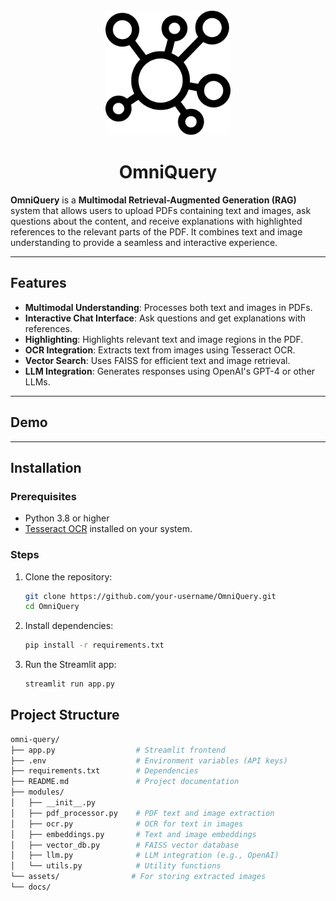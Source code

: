 <div align="center">

  <!-- Logo Image -->
  <img src="docs/logo.png" alt="OmniQuery Logo" width="200"/>

  <!-- Title -->
  # OmniQuery

</div>

**OmniQuery** is a **Multimodal Retrieval-Augmented Generation (RAG)** system that allows users to upload PDFs containing text and images, ask questions about the content, and receive explanations with highlighted references to the relevant parts of the PDF. It combines text and image understanding to provide a seamless and interactive experience.

---

## Features

- **Multimodal Understanding**: Processes both text and images in PDFs.
- **Interactive Chat Interface**: Ask questions and get explanations with references.
- **Highlighting**: Highlights relevant text and image regions in the PDF.
- **OCR Integration**: Extracts text from images using Tesseract OCR.
- **Vector Search**: Uses FAISS for efficient text and image retrieval.
- **LLM Integration**: Generates responses using OpenAI's GPT-4 or other LLMs.

---

## Demo


---

## Installation

### Prerequisites

- Python 3.8 or higher
- [Tesseract OCR](https://github.com/tesseract-ocr/tesseract) installed on your system.

### Steps

1. Clone the repository:
   ```bash
   git clone https://github.com/your-username/OmniQuery.git
   cd OmniQuery
   ```
2. Install dependencies:
   ```bash
   pip install -r requirements.txt
   ```
4. Run the Streamlit app:
    ```bash
    streamlit run app.py
    ```

## Project Structure
  ```bash
  omni-query/
  ├── app.py                  # Streamlit frontend
  ├── .env                    # Environment variables (API keys)
  ├── requirements.txt        # Dependencies
  ├── README.md               # Project documentation
  ├── modules/
  │   ├── __init__.py
  │   ├── pdf_processor.py    # PDF text and image extraction
  │   ├── ocr.py              # OCR for text in images
  │   ├── embeddings.py       # Text and image embeddings
  │   ├── vector_db.py        # FAISS vector database
  │   ├── llm.py              # LLM integration (e.g., OpenAI)
  │   └── utils.py            # Utility functions
  └── assets/                # For storing extracted images
  └── docs/
  ```

